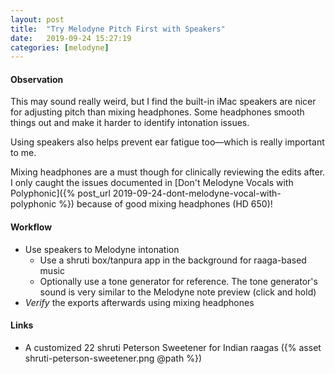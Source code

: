 ```yaml
---
layout: post
title:  "Try Melodyne Pitch First with Speakers"
date:   2019-09-24 15:27:19
categories: [melodyne]
---
```




#### Observation

This may sound really weird, but I find the built-in iMac speakers are nicer for adjusting pitch than mixing headphones. Some headphones smooth things out and make it harder to identify intonation issues.

Using speakers also helps prevent ear fatigue too—which is really important to me.

Mixing headphones are a must though for clinically reviewing the edits after. I only caught the issues documented in [Don't Melodyne Vocals with Polyphonic]({% post_url 2019-09-24-dont-melodyne-vocal-with-polyphonic %}) because of good mixing headphones (HD 650)!

#### Workflow

* Use speakers to Melodyne intonation
    * Use a shruti box/tanpura app in the background for raaga-based music
    * Optionally use a tone generator for reference. The tone generator's sound is very similar to the Melodyne note preview (click and hold)
* *Verify* the exports afterwards using mixing headphones

#### Links

* A customized 22 shruti Peterson Sweetener for Indian raagas ({% asset shruti-peterson-sweetener.png @path %})